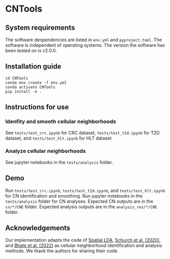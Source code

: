 # CNTools

## System requirements
The software denpendencies are listed in `env.yml` and `pyproject.toml`. The software is independent of operating systems. The version the software has been tested on is v2.0.0.

## Installation guide
```
cd CNTools
conda env create -f env.yml
conda activate CNTools
pip install -e .
```

## Instructions for use

### Idenfity and smooth cellular neighborhoods
See `tests/test_crc.ipynb` for CRC dataset, `tests/test_t2d.ipynb` for T2D dataset, and `tests/test_hlt.ipynb` for HLT dataset.

### Analyze cellular neighborhoods
See jupyter notebooks in the `tests/analysis` folder.

## Demo
Run `tests/test_crc.ipynb`, `tests/test_t2d.ipynb`, and `tests/test_hlt.ipynb` for CN identification and smoothing. Run jupyter notebooks in the `tests/analysis` folder for CN analyses. Expected CN outputs are in the `cn/*/CNE` folder. Expected analysis outputs are in the `analysis_res/*/CNE` folder.

## Acknowledgements
Our implementation adapts the code of [Spatial LDA](https://github.com/calico/spatial_lda), [Schurch et al. (2020)](https://github.com/nolanlab/NeighborhoodCoordination), and [Bhate et al. (2022)](https://github.com/nolanlab/TissueSchematics) as cellular neighborhood identification and analysis methods. We thank the authors for sharing their code.
